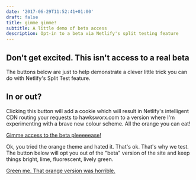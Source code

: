 ```yaml
---
date: '2017-06-29T11:52:41+01:00'
draft: false
title: gimme gimme!
subtitle: A little demo of beta access
description: Opt-in to a beta via Netlify's split testing feature
---
```



## Don't get excited. This isn't access to a real beta

The buttons below are just to help demonstrate a clever little trick you can do with Netlify's Split Test feature.


## In or out?

Clicking this button will add a cookie which will result in Netlify's intelligent CDN routing your requests to hawksworx.com to a version where I'm experimenting with a brave new colour scheme. All the orange you can eat!

<a href="#" id="btn-opt-in" class="btn">Gimme access to the beta pleeeeease!</a>


Ok, you tried the orange theme and hated it. That's ok. That's why we test. The button below will opt you out of the "beta" version of the site and keep things bright, lime, fluorescent, lively green.

<a href="#" id="btn-opt-out" class="btn">Green me. That orange version was horrible.</a>

